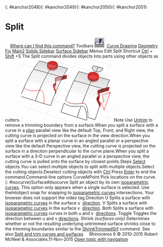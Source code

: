---
---

{: #kanchor2048}{: #kanchor2049}{: #kanchor2050}{: #kanchor2051}
# Split
 [![images/transparent.gif](images/transparent.gif)Where can I find this command?](javascript:void(0);) Toolbars
![images/split.png](images/split.png) [Curve Drawing](curve-drawing-toolbar.html)  [Geometry Fix](geometry-fix-toolbar.html)  [Main2](main2-toolbar.html)  [Solids Sidebar](solids-sidebar-toolbar.html)  [Surface Sidebar](surface-sidebar-toolbar.html) 
Menus
Edit
Split
Shortcut
 [Ctrl](ctrl-key.html) + [Shift](shift-key.html) +S
The Split command divides objects into parts using other objects as cutters.
![images/split-001.png](images/split-001.png)
Note
Use [Untrim](trim.html#untrim) to remove a trimming boundary from a surface.When you split a surface with a curve in a [plan](setview.html#plan) parallel view like the default Top, Front, and Right view, the cutting curve is projected on the surface in the view direction.When you split a surface with a planar curve in an angled parallel or a perspective view like the default Perspective view, the cutting curve is projected on the surface in a direction perpendicular to the curve plane.When you split a surface with a 3-D curve in an angled parallel or a perspective view, the cutting curve is pulled onto the surface by closest points.Steps
 [Select](select-objects.html) objects.You can select multiple objects to split with multiple objects.Select the cutting objects.Deselect cutting objects with [Ctrl](ctrl-key.html) Press [Enter](enter-key.html) to end the command.Command-line options
CurveAtPoint
Pick locations on the curve.
{: #isocurve}SurfaceAtIsocurve
Split an object by its own [isoparametric curves](isocurve.html). This option only appears when a single surface is selected.
Use theIntobject snap for snapping to [isoparametric curves](isocurve.html) intersections.
Your browser does not support the video tag.Direction
U
Splits a surface with [isoparametric curves](isocurve.html) in the surface u&#160; [direction](curvesurfacedirection.html).
V
Splits a surface with [isoparametric curves](isocurve.html) in the surface v&#160; [direction](curvesurfacedirection.html).
Both
Splits a surface with [isoparametric curves](isocurve.html) curves in both u and v&#160; [directions](curvesurfacedirection.html).
Toggle
Toggles the direction between u and v [directions](curvesurfacedirection.html).
Shrink *(surfaces only)* 
Determines whether or not the resulting underlying untrimmed surface shrinks close to the trimming boundaries similar to the [ShrinkTrimmedSrf](shrinktrimmedsrf.html) command.
See also
 [Split and trim curves and surfaces](sak-splittrim.html) 
&#160;
&#160;
Rhinoceros 6 © 2010-2015 Robert McNeel &amp; Associates.11-Nov-2015
 [Open topic with navigation](split.html) 

